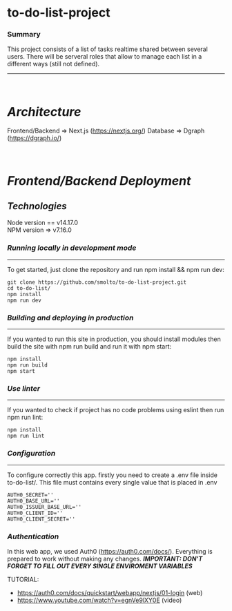 # to-do-list-project

### Summary
This project consists of a list of tasks realtime shared between several users. There will be serveral roles that allow to manage each list in a different ways (still not defined).
* * *
<br/>

# ***Architecture***
Frontend/Backend => Next.js (https://nextjs.org/)
Database => Dgraph (https://dgraph.io/)
<br/>
<br/>
<br/>

# ***Frontend/Backend Deployment***
## ***Technologies***  
Node version == v14.17.0   
NPM version => v7.16.0

### ***Running locally in development mode***  
* * *
To get started, just clone the repository and run npm install && npm run dev:
```
git clone https://github.com/smolto/to-do-list-project.git
cd to-do-list/
npm install
npm run dev
```

### ***Building and deploying in production***  
* * *
If you wanted to run this site in production, you should install modules then build the site with npm run build and run it with npm start:
```
npm install
npm run build
npm start
```

### ***Use linter***  
* * *
If you wanted to check if project has no code problems using eslint then run npm run lint:
```
npm install
npm run lint
```

### ***Configuration***  
* * *
To configure correctly this app. firstly you need to create a .env file inside to-do-list/. This file must contains every single value that is placed in .env
```
AUTH0_SECRET=''
AUTH0_BASE_URL=''
AUTH0_ISSUER_BASE_URL=''
AUTH0_CLIENT_ID=''
AUTH0_CLIENT_SECRET=''
```

### ***Authentication***  
In this web app, we used Auth0 (https://auth0.com/docs/). Everything is prepared to work without making any changes. ***IMPORTANT: DON'T FORGET TO FILL OUT EVERY SINGLE ENVIROMENT VARIABLES***  

TUTORIAL:

* https://auth0.com/docs/quickstart/webapp/nextjs/01-login (web)
* https://www.youtube.com/watch?v=egnVe9lXY0E (video)


